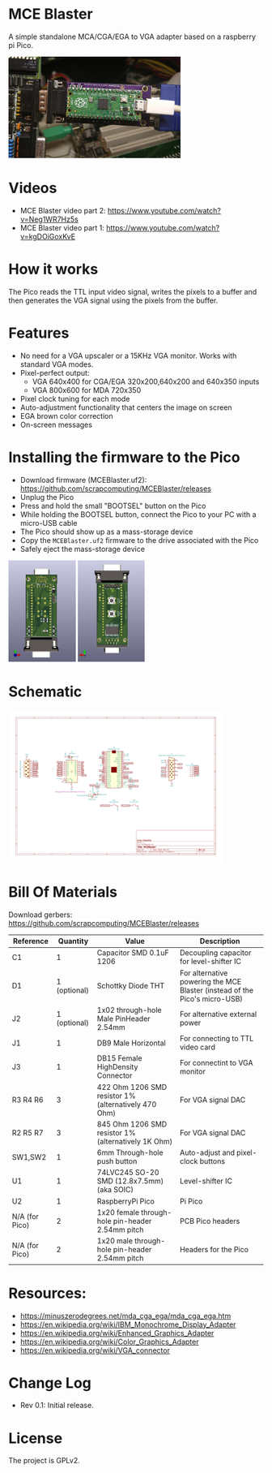 # MCE Blaster

A simple standalone MCA/CGA/EGA to VGA adapter based on a raspberry pi Pico.

<img src='img/MCEBlaster_photo.jpg' height=200 width=auto>

# Videos
- MCE Blaster video part 2: https://www.youtube.com/watch?v=Neg1WR7Hz5s
- MCE Blaster video part 1: https://www.youtube.com/watch?v=kgDOiGoxKvE

# How it works
The Pico reads the TTL input video signal, writes the pixels to a buffer and then generates the VGA signal using the pixels from the buffer.

# Features
- No need for a VGA upscaler or a 15KHz VGA monitor. Works with standard VGA modes.
- Pixel-perfect output:
  - VGA 640x400 for CGA/EGA 320x200,640x200 and 640x350 inputs
  - VGA 800x600 for MDA 720x350
- Pixel clock tuning for each mode
- Auto-adjustment functionality that centers the image on screen
- EGA brown color correction
- On-screen messages

# Installing the firmware to the Pico
- Download firmware (MCEBlaster.uf2): https://github.com/scrapcomputing/MCEBlaster/releases
- Unplug the Pico
- Press and hold the small "BOOTSEL" button on the Pico
- While holding the BOOTSEL button, connect the Pico to your PC with a micro-USB cable
- The Pico should show up as a mass-storage device
- Copy the `MCEBlaster.uf2` firmware to the drive associated with the Pico
- Safely eject the mass-storage device


<img src='img/MCEBlaster_PCB_front.jpg' height=200 width=auto>

<img src='img/MCEBlaster_PCB_back.jpg' height=200 width=auto>

# Schematic

<img src='img/MCEBlaster.svg' alt="MCE Blaster Schematic" height=300 width=auto>

# Bill Of Materials

Download gerbers: https://github.com/scrapcomputing/MCEBlaster/releases

Reference      | Quantity     | Value                                                | Description
---------------|--------------|------------------------------------------------------|------------
C1             | 1            | Capacitor SMD 0.1uF 1206                             | Decoupling capacitor for level-shifter IC
D1             | 1 (optional) | Schottky Diode THT                                   | For alternative powering the MCE Blaster (instead of the Pico's micro-USB)
J2             | 1 (optional) | 1x02 through-hole Male PinHeader 2.54mm              | For alternative external power
J1             | 1            | DB9 Male Horizontal                                  | For connecting to TTL video card
J3             | 1            | DB15 Female HighDensity Connector                    | For connectint to VGA monitor
R3 R4 R6       | 3            | 422 Ohm 1206 SMD resistor 1% (alternatively 470 Ohm) | For VGA signal DAC
R2 R5 R7       | 3            | 845 Ohm 1206 SMD resistor 1% (alternatively 1K Ohm)  | For VGA signal DAC
SW1,SW2        | 1            | 6mm Through-hole push button                         | Auto-adjust and pixel-clock buttons
U1             | 1            | 74LVC245 SO-20 SMD (12.8x7.5mm) (aka SOIC)           | Level-shifter IC
U2             | 1            | RaspberryPi Pico                                     | Pi Pico
N/A (for Pico) | 2            | 1x20 female through-hole pin-header 2.54mm pitch     | PCB Pico headers
N/A (for Pico) | 2            | 1x20 male through-hole pin-header 2.54mm pitch       | Headers for the Pico


# Resources:
- https://minuszerodegrees.net/mda_cga_ega/mda_cga_ega.htm
- https://en.wikipedia.org/wiki/IBM_Monochrome_Display_Adapter
- https://en.wikipedia.org/wiki/Enhanced_Graphics_Adapter
- https://en.wikipedia.org/wiki/Color_Graphics_Adapter
- https://en.wikipedia.org/wiki/VGA_connector

# Change Log
- Rev 0.1: Initial release.

# License
The project is GPLv2.
